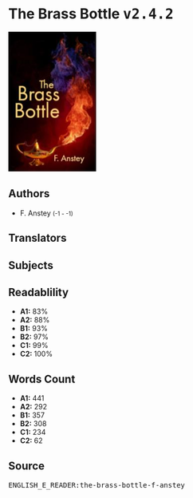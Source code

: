 # The Brass Bottle <kbd>v2.4.2</kbd>

![](./cover.medium.jpg "")

## Authors


 - F. Anstey <small>(-1 - -1)</small>

## Translators



## Subjects



## Readablility


 - **A1:** 83%
 - **A2:** 88%
 - **B1:** 93%
 - **B2:** 97%
 - **C1:** 99%
 - **C2:** 100%

## Words Count


 - **A1:** 441
 - **A2:** 292
 - **B1:** 357
 - **B2:** 308
 - **C1:** 234
 - **C2:** 62

## Source


<kbd>ENGLISH_E_READER:the-brass-bottle-f-anstey</kbd>
